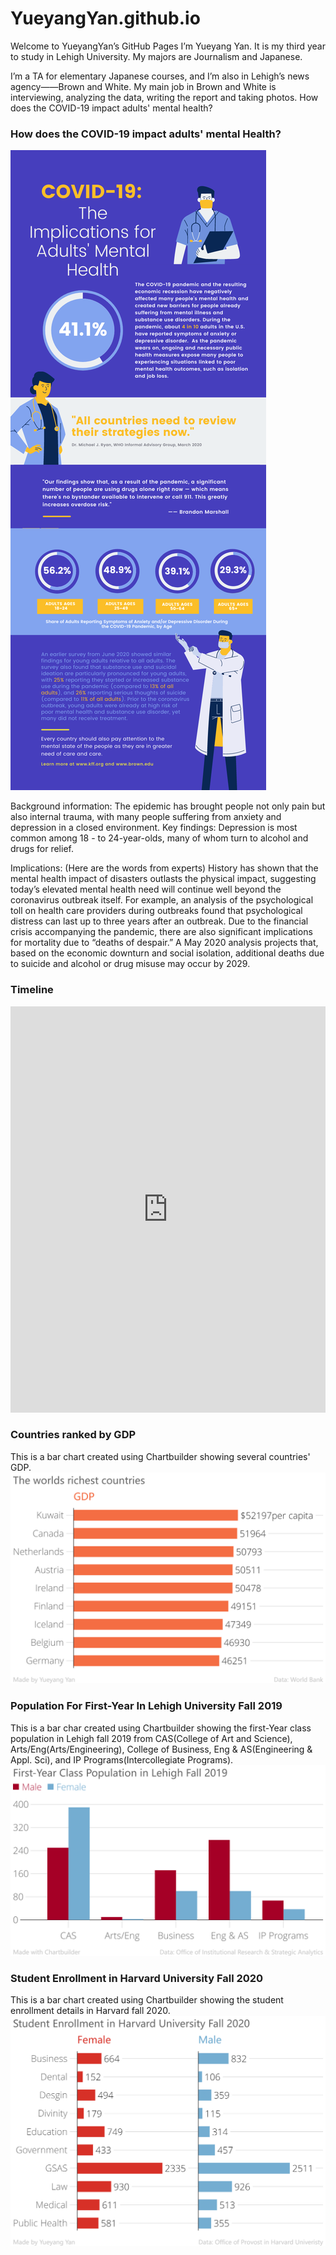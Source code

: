 # YueyangYan.github.io

Welcome to YueyangYan’s GitHub Pages
I’m Yueyang Yan. It is my third year to study in Lehigh University. My majors are Journalism and Japanese.

I’m a TA for elementary Japanese courses, and I’m also in Lehigh’s news agency——Brown and White. My main job in Brown and White is interviewing, analyzing the data, writing the report and taking photos.
How does the COVID-19 impact adults' mental health?

### How does the COVID-19 impact adults' mental Health?
![COVID](https://github.com/YueyangYan/YueyangYan.github.io/blob/main/COVID.png?raw=true)

Background information: The epidemic has brought people not only pain but also internal trauma, with many people suffering from anxiety and depression in a closed environment.
Key findings: Depression is most common among 18 - to 24-year-olds, many of whom turn to alcohol and drugs for relief.

Implications: (Here are the words from experts) History has shown that the mental health impact of disasters outlasts the physical impact, suggesting today’s elevated mental health need will continue well beyond the coronavirus outbreak itself. For example, an analysis of the psychological toll on health care providers during outbreaks found that psychological distress can last up to three years after an outbreak. Due to the financial crisis accompanying the pandemic, there are also significant implications for mortality due to “deaths of despair.” A May 2020 analysis projects that, based on the economic downturn and social isolation, additional deaths due to suicide and alcohol or drug misuse may occur by 2029.

### Timeline

<iframe src='https://cdn.knightlab.com/libs/timeline3/latest/embed/index.html?source=1u_LlHQjsm75hs4jqFg82Hwci9IRiGoCWBwblzCgPw3A&font=Default&lang=en&initial_zoom=2&height=650' width='100%' height='650' webkitallowfullscreen mozallowfullscreen allowfullscreen frameborder='0'></iframe>

### Countries ranked by GDP
This is a bar chart created using Chartbuilder showing several countries' GDP.
![GDP](https://github.com/YueyangYan/YueyangYan.github.io/blob/main/The_worlds_richest_countries_GDP_chartbuilder.png?raw=true)

### Population For First-Year In Lehigh University Fall 2019
This is a bar char created using Chartbuilder showing the first-Year class population in Lehigh fall 2019 from CAS(College of Art and Science), Arts/Eng(Arts/Engineering), College of Business, Eng & AS(Engineering & Appl. Sci), and IP Programs(Intercollegiate Programs).
![Population for first-year](https://github.com/YueyangYan/YueyangYan.github.io/blob/main/First-Year_Class_Population_in_Lehigh_Fall_2019_Male_Female_chartbuilder.png?raw=true)

### Student Enrollment in Harvard University Fall 2020
This is a bar chart created using Chartbuilder showing the student enrollment details in Harvard fall 2020.
![Enrollment in Harvard](https://github.com/YueyangYan/YueyangYan.github.io/blob/main/Student_Enrollment_in_Harvard_University_Fall_2020_Female_Male_chartbuilder.png?raw=true)
